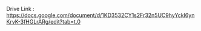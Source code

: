 Drive Link : https://docs.google.com/document/d/1KD3532CY1s2Fr32n5UC9hyYckI6ynKrvK-3fHGLrARg/edit?tab=t.0